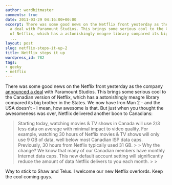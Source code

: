 ```yaml
---
author: wordbitmaster
comments: true
date: 2011-03-29 04:16:00+00:00
excerpt: There was some good news on the Netflix front yesterday as the company announced
  a deal with Paramount Studios. This brings some serious cool to the Canadian version
  of Netflix, which has a astonishingly meagre library compared its big brother in
  ...
layout: post
slug: netflix-steps-it-up-2
title: Netflix steps it up
wordpress_id: 782
tags:
- geeky
- netflix
---
```


There was some good news on the Netflix front yesterday as the company [announced a deal](http://www.engadget.com/2011/03/28/netflix-nabs-exclusive-subscription-pay-tv-rights-to-paramount-m/) with Paramount Studios. This brings some serious cool to the Canadian version of Netflix, which has a astonishingly meagre library compared its big brother in the States. We now have Iron Man 2 - and the USA doesn't - I mean, how awesome is that. But just when you thought the awesomeness was over, Netflix delivered another boon to Canadians:

<blockquote>Starting today, watching movies & TV shows in Canada will use 2/3 less data on average with minimal impact to video quality. For example, watching 30 hours of Netflix movies & TV shows will only use 9 GB of data, well below most Canadian ISP data caps. Previously, 30 hours from Netflix typically used 31 GB.
> 
> Why the change? We know that many of our Canadian members have monthly Internet data caps. This new default account setting will significantly reduce the amount of data Netflix delivers to you each month.
> 
> </blockquote>

Way to stick to Shaw and Telus. I welcome our new Netflix overlords. Keep the cool coming guys.

